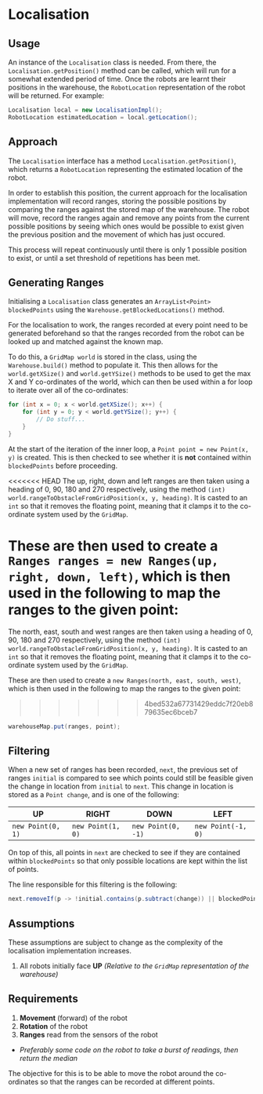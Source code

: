 
# Localisation

## Usage

An instance of the `Localisation` class is needed. From there, the `Localisation.getPosition()` method can be called, which will run for a somewhat extended period of time. Once the robots are learnt their positions in the warehouse, the `RobotLocation` representation of the robot will be returned. For example:

```java
Localisation local = new LocalisationImpl();
RobotLocation estimatedLocation = local.getLocation();
```

## Approach

The `Localisation` interface has a method `Localisation.getPosition()`, which returns a `RobotLocation` representing the estimated location of the robot.

In order to establish this position, the current approach for the localisation implementation will record ranges, storing the possible positions by comparing the ranges against the stored map of the warehouse. The robot will move, record the ranges again and remove any points from the current possible positions by seeing which ones would be possible to exist given the previous position and the movement of which has just occured.

This process will repeat continuously until there is only 1 possible position to exist, or until a set threshold of repetitions has been met.

## Generating Ranges

Initialising a `Localisation` class generates an `ArrayList<Point> blockedPoints` using the `Warehouse.getBlockedLocations()` method.

For the localisation to work, the ranges recorded at every point need to be generated beforehand so that the ranges recorded from the robot can be looked up and matched against the known map.

To do this, a `GridMap world` is stored in the class, using the `Warehouse.build()` method to populate it. This then allows for the `world.getXSize()` and `world.getYSize()` methods to be used to get the max X and Y co-ordinates of the world, which can then be used within a for loop to iterate over all of the co-ordinates:

```java
for (int x = 0; x < world.getXSize(); x++) {
	for (int y = 0; y < world.getYSize(); y++) {
		// Do stuff...
	}
}
```

At the start of the iteration of the inner loop, a `Point point = new Point(x, y)` is created. This is then checked to see whether it is **not** contained within `blockedPoints` before proceeding.

<<<<<<< HEAD
The up, right, down and left ranges are then taken using a heading of 0, 90, 180 and 270 respectively, using the method `(int) world.rangeToObstacleFromGridPosition(x, y, heading)`. It is casted to an `int` so that it removes the floating point, meaning that it clamps it to the co-ordinate system used by the `GridMap`.

These are then used to create a `Ranges ranges = new Ranges(up, right, down, left)`, which is then used in the following to map the ranges to the given point:
=======
The north, east, south and west ranges are then taken using a heading of 0, 90, 180 and 270 respectively, using the method `(int) world.rangeToObstacleFromGridPosition(x, y, heading)`. It is casted to an `int` so that it removes the floating point, meaning that it clamps it to the co-ordinate system used by the `GridMap`.

These are then used to create a `new Ranges(north, east, south, west)`, which is then used in the following to map the ranges to the given point:
>>>>>>> 4bed532a67731429eddc7f20eb879635ec6bceb7

```java
warehouseMap.put(ranges, point);
```

## Filtering

When a new set of ranges has been recorded, `next`, the previous set of ranges `initial` is compared to see which points could still be feasible given the change in location from `initial` to `next`. This change in location is stored as a `Point change`, and is one of the following:

|UP|RIGHT|DOWN|LEFT|
|--|--|--|--|
|`new Point(0, 1)`|`new Point(1, 0)`|`new Point(0, -1)`|`new Point(-1, 0)`|

On top of this, all points in `next` are checked to see if they are contained within `blockedPoints` so that only possible locations are kept within the list of points.

The line responsible for this filtering is the following:

```java
next.removeIf(p -> !initial.contains(p.subtract(change)) || blockedPoints.contains(p));
```

## Assumptions

These assumptions are subject to change as the complexity of the localisation implementation increases.

1. All robots initially face **UP** *(Relative to the `GridMap` representation of the warehouse)*

## Requirements

1. **Movement** (forward) of the robot
2. **Rotation** of the robot
3. **Ranges** read from the sensors of the robot
 - *Preferably some code on the robot to take a burst of readings, then return the median*

The objective for this is to be able to move the robot around the co-ordinates so that the ranges can be recorded at different points.
